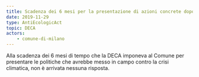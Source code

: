 ```yaml
---
title: Scadenza dei 6 mesi per la presentazione di azioni concrete dopo la DECA
date: 2019-11-29
type: AntiEcologicAct
topic: DECA
actors:
    - comune-di-milano
---
```


Alla scadenza dei 6 mesi di tempo che la DECA imponeva al Comune per presentare le politiche che avrebbe messo in campo contro la crisi climatica, non è arrivata nessuna risposta.

